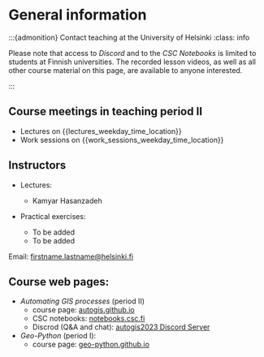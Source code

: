 # General information

:::{admonition} Contact teaching at the University of Helsinki
:class: info

Please note that access to *Discord* and to the *CSC Notebooks* is limited to students at Finnish universities. The recorded lesson videos, as well as all other course material on this page, are available to anyone interested.

:::


## Course meetings in teaching period Ⅱ

- Lectures on {{lectures_weekday_time_location}}
- Work sessions on {{work_sessions_weekday_time_location}}


## Instructors

- Lectures: 
    - Kamyar Hasanzadeh

- Practical exercises:
    - To be added
    - To be added

Email: firstname.lastname@helsinki.fi


## Course web pages:

- *Automating GIS processes* (period Ⅱ)
    - course page: [autogis.github.io](https://autogis.github.io/)
    - CSC notebooks: [notebooks.csc.fi](https://notebooks.csc.fi/)
    - Discrod (Q&A and chat): [autogis2023 Discord Server](https://discord.com/channels/1141294124633423932/1141294951729213460)
- *Geo-Python* (period Ⅰ):
    - course page: [geo-python.github.io](https://geo-python.github.io/)
